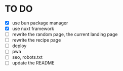 # TO DO

- [x] use bun package manager
- [x] use nuxt framework
- [ ] rewrite the random page, the current landing page
- [ ] rewrite the recipe page
- [ ] deploy
- [ ] pwa
- [ ] seo, robots.txt
- [ ] update the README
